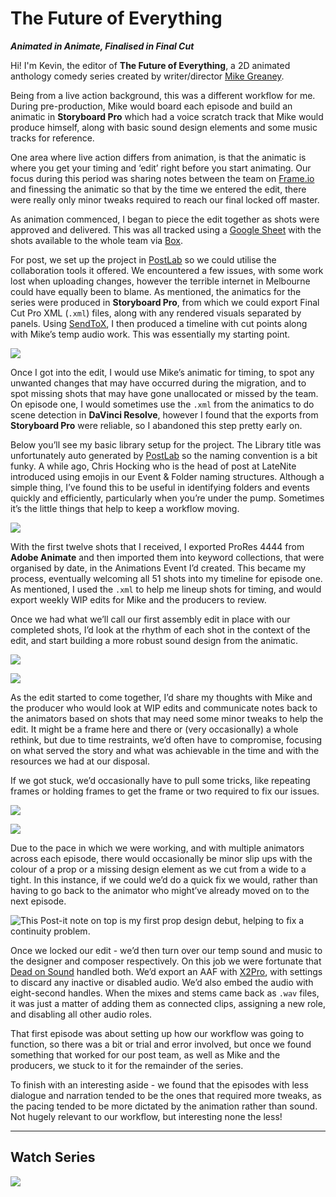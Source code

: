 # The Future of Everything

_**Animated in Animate, Finalised in Final Cut**_

Hi! I'm Kevin, the editor of **The Future of Everything**, a 2D animated anthology comedy series created by writer/director [Mike Greaney](http://www.mikegreaney.com).

Being from a live action background, this was a different workflow for me. During pre-production, Mike would board each episode and build an animatic in **Storyboard Pro** which had a voice scratch track that Mike would produce himself, along with basic sound design elements and some music tracks for reference.

One area where live action differs from animation, is that the animatic is where you get your timing and ‘edit’ right before you start animating. Our focus during this period was sharing notes between the team on [Frame.io](https://frame.io) and finessing the animatic so that by the time we entered the edit, there were really only minor tweaks required to reach our final locked off master.

As animation commenced, I began to piece the edit together as shots were approved and delivered. This was all tracked using a [Google Sheet](https://www.google.com.au/sheets/about/) with the shots available to the whole team via [Box](https://www.box.com).

For post, we set up the project in [PostLab](/ecosystem/tools/#postlab) so we could utilise the collaboration tools it offered. We encountered a few issues, with some work lost when uploading changes, however the terrible internet in Melbourne could have equally been to blame. As mentioned, the animatics for the series were produced in **Storyboard Pro**, from which we could export Final Cut Pro XML (`.xml`) files, along with any rendered visuals separated by panels. Using [SendToX](/ecosystem/tools/#sendtox), I then produced a timeline with cut points along with Mike’s temp audio work. This was essentially my starting point.

![](/static/tfoe-1.png)

Once I got into the edit, I would use Mike’s animatic for timing, to spot any unwanted changes that may have occurred during the migration, and to spot missing shots that may have gone unallocated or missed by the team. On episode one, I would sometimes use the `.xml` from the animatics to do scene detection in **DaVinci Resolve**, however I found that the exports from **Storyboard Pro** were reliable, so I abandoned this step pretty early on.

Below you’ll see my basic library setup for the project. The Library title was unfortunately auto generated by [PostLab](/ecosystem/tools/#postlab) so the naming convention is a bit funky. A while ago, Chris Hocking who is the head of post at LateNite introduced using emojis in our Event & Folder naming structures. Although a simple thing, I’ve found this to be useful in identifying folders and events quickly and efficiently, particularly when you’re under the pump. Sometimes it’s the little things that help to keep a workflow moving.

![](/static/tfoe-2.png)

With the first twelve shots that I received, I exported ProRes 4444 from **Adobe Animate** and then imported them into keyword collections, that were organised by date, in the Animations Event I’d created. This became my process, eventually welcoming all 51 shots into my timeline for episode one. As mentioned, I used the `.xml` to help me lineup shots for timing, and would export weekly WIP edits for Mike and the producers to review.

Once we had what we’ll call our first assembly edit in place with our completed shots, I’d look at the rhythm of each shot in the context of the edit, and start building a more robust sound design from the animatic.

![](/static/tfoe-3.png)

![](/static/tfoe-4.png)

As the edit started to come together, I’d share my thoughts with Mike and the producer who would look at WIP edits and communicate notes back to the animators based on shots that may need some minor tweaks to help the edit. It might be a frame here and there or (very occasionally) a whole rethink, but due to time restraints, we’d often have to compromise, focusing on what served the story and what was achievable in the time and with the resources we had at our disposal.

If we got stuck, we’d occasionally have to pull some tricks, like repeating frames or holding frames to get the frame or two required to fix our issues.

![](/static/tfoe-5.png)

![](/static/tfoe-6.png)

Due to the pace in which we were working, and with multiple animators across each episode, there would occasionally be minor slip ups with the colour of a prop or a missing design element as we cut from a wide to a tight. In this instance, if we could we’d do a quick fix we would, rather than having to go back to the animator who might’ve already moved on to the next episode.

![This Post-it note on top is my first prop design debut, helping to fix a continuity problem.](/static/tfoe-7.png)

Once we locked our edit - we’d then turn over our temp sound and music to the designer and composer respectively. On this job we were fortunate that [Dead on Sound](https://deadonsound.com.au) handled both. We’d export an AAF with [X2Pro](/ecosystem/tools/#x2pro), with settings to discard any inactive or disabled audio. We’d also embed the audio with eight-second handles. When the mixes and stems came back as `.wav` files, it was just a matter of adding them as connected clips, assigning a new role, and disabling all other audio roles.

That first episode was about setting up how our workflow was going to function, so there was a bit or trial and error involved, but once we found something that worked for our post team, as well as Mike and the producers, we stuck to it for the remainder of the series.

To finish with an interesting aside - we found that the episodes with less dialogue and narration tended to be the ones that required more tweaks, as the pacing tended to be more dictated by the animation rather than sound. Not hugely relevant to our workflow, but interesting none the less!

---

## Watch Series

[![](/static/tfoe-youtube.jpg)](https://ltnt.tv/tfoe)